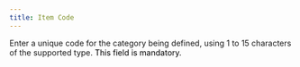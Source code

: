 ```yaml
---
title: Item Code
---
```



Enter a unique code for the category being defined, using 1 to 15 characters of the supported type. <font color='black'>This field is mandatory.</font>
